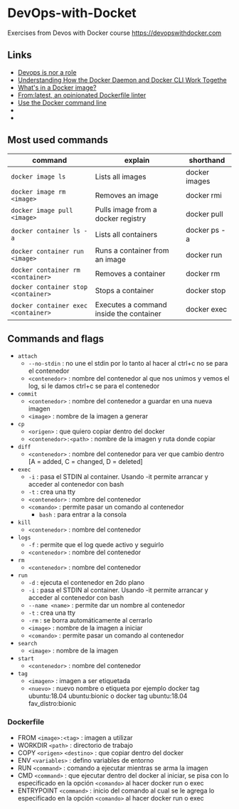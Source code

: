 ﻿# DevOps-with-Docket
Exercises from Devos with Docker course https://devopswithdocker.com

## Links

* [Devops is nor a role](http://turnoff.us/geek/devops-explained/)
* [Understanding How the Docker Daemon and Docker CLI Work Togethe](https://nickjanetakis.com/blog/understanding-how-the-docker-daemon-and-docker-cli-work-together)
* [What's in a Docker image?](https://cameronlonsdale.com/2018/11/26/whats-in-a-docker-image/)
* [From:latest, an opinionated Dockerfile linter](https://www.fromlatest.io/#/)
* [Use the Docker command line](https://docs.docker.com/engine/reference/commandline/cli/)
* []()
* []()

## Most used commands
|command|explain|shorthand|
|--|--|--|
|`docker image ls`|Lists all images|docker images|
|`docker image rm <image>`|Removes an image|docker rmi|
|`docker image pull <image>`|Pulls image from a docker registry|docker pull|
|`docker container ls -a`|Lists all containers|docker ps -a|
|`docker container run <image>`|Runs a container from an image|docker run|
|`docker container rm <container>`|Removes a container|docker rm|
|`docker container stop <container>`|Stops a container|docker stop|
|`docker container exec <container>`|Executes a command inside the container|docker exec| 


## Commands and flags

- `attach`              
    - `--no-stdin`              : no une el stdin por lo tanto al hacer al ctrl+c no se para el contenedor
    - `<contenedor>`            : nombre del contenedor al que nos unimos y vemos el log, si le damos ctrl+c se para el contenedor
- `commit`
    - `<contenedor>`            : nombre del contenedor a guardar en una nueva imagen
	- `<image>`                 : nombre de la imagen a generar
- `cp`
    - `<origen>`                : que quiero copiar dentro del docker
    - `<contenedor>:<path>`     : nombre de la imagen y ruta donde copiar
- `diff`
    - `<contenedor>`            : nombre del contenedor para ver que cambio dentro [A = added, C = changed, D = deleted]
- `exec`
    - `-i`                      : pasa el STDIN al container. Usando -it permite arrancar y acceder al contenedor con bash
    - `-t`                      : crea una tty
    - `<contenedor>`            : nombre del contenedor
    - `<comando>`               : permite pasar un comando al contenedor
        - `bash`                : para entrar a la consola
- `kill`
    - `<contenedor>`            : nombre del contenedor
- `logs`
    - `-f`                      : permite que el log quede activo y seguirlo
    - `<contenedor>`            : nombre del contenedor
- `rm`
    - `<contenedor>`            : nombre del contenedor
- `run`
    - `-d`                      : ejecuta el contenedor en 2do plano
    - `-i`                      : pasa el STDIN al container. Usando -it permite arrancar y acceder al contenedor con bash
    - `--name <name>`           : permite dar un nombre al contenedor
    - `-t`                      : crea una tty
    - `-rm`                     : se borra automáticamente al cerrarlo
	- `<image>`                 : nombre de la imagen a iniciar
    - `<comando>`               : permite pasar un comando al contenedor
- `search`
    - `<image>`                 : nombre de la imagen 
- `start`
    - `<contenedor>`            : nombre del contenedor
- `tag`
    - `<imagen>`                : imagen a ser etiquetada
    - `<nuevo>`                 : nuevo nombre o etiqueta por ejemplo docker tag ubuntu:18.04 ubuntu:bionic o docker tag ubuntu:18.04 fav_distro:bionic 

### Dockerfile

- FROM `<image>:<tag>`          : imagen a utilizar
- WORKDIR  `<path>`             : directorio de trabajo
- COPY `<origen>` `<destino>`   : que copiar dentro del docker
- ENV  `<variables>`            : defino variables de entorno
- RUN  `<command>`              : comando a ejecutar mientras se arma la imagen
- CMD  `<command>`              : que ejecutar dentro del docker al iniciar, se pisa con lo especificado en la opción `<comando>` al hacer docker run o exec
- ENTRYPOINT `<command>`        : inicio del comando al cual se le agrega lo especificado en la opción `<comando>` al hacer docker run o exec
